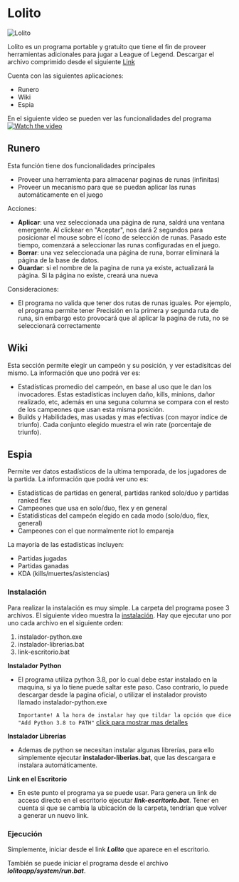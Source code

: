 # Lolito

![Lolito](https://i.imgur.com/HO8rtFM.png)

Lolito es un programa portable y gratuito que tiene el fin de proveer herramientas adicionales para jugar a League of Legend.
Descargar el archivo comprimido desde el siguiente [Link](https://github.com/desalta/lolito/archive/master.zip)

Cuenta con las siguientes aplicaciones:

* Runero
* Wiki
* Espia

En el siguiente video se pueden ver las funcionalidades del programa
[![Watch the video](https://i.imgur.com/6jRJNK2.jpg)](https://vimeo.com/435069489)

## Runero
Esta función tiene dos funcionalidades principales

  - Proveer una herramienta para almacenar paginas de runas (infinitas)
  - Proveer un mecanismo para que se puedan aplicar las runas automáticamente en el juego

Acciones:
  - **Aplicar**: una vez seleccionada una página de runa, saldrá una ventana emergente. Al clickear en "Aceptar", nos dará 2 segundos para posicionar el mouse sobre el ícono de selección de runas. Pasado este tiempo, comenzará a seleccionar las runas configuradas en el juego.
  - **Borrar**: una vez seleccionada una página de runa, borrar eliminará la página de la base de datos.
  - **Guardar**: si el nombre de la pagina de runa ya existe, actualizará la página. Si la página no existe, creará una nueva

Consideraciones:
  - El programa no valida que tener dos rutas de runas iguales. Por ejemplo, el programa permite tener Precisión en la primera y segunda ruta de runa, sin embargo esto provocará que al aplicar la pagina de ruta, no se seleccionará correctamente
 
 ## Wiki
Esta sección permite elegir un campeón y su posición, y ver estadísitcas del mismo.
La información que uno podrá ver es:

- Estadísticas promedio del campeón, en base al uso que le dan los invocadores. Estas estadísticas incluyen daño, kills, minions, dañor realizado, etc, además en una seguna columna se compara con el resto de los campeones que usan esta misma posición.
- Builds y Habilidades, mas usadas y mas efectivas (con mayor indice de triunfo). Cada conjunto elegido muestra el win rate (porcentaje de triunfo).

## Espia
Permite ver datos estadísticos de la ultima temporada, de los jugadores de la partida.
La información que podrá ver uno es:

- Estadísticas de partidas en general, partidas ranked solo/duo y partidas ranked flex
- Campeones que usa en solo/duo, flex y en general
- Estatídisticas del campeón elegido en cada modo (solo/duo, flex, general)
- Campeones con el que normalmente riot lo empareja

La mayoría de las estadísticas incluyen: 
- Partidas jugadas
- Partidas ganadas 
- KDA (kills/muertes/asistencias)

### Instalación

Para realizar la instalación es muy simple. La carpeta del programa posee 3 archivos. El siguiente video muestra la [instalación](https://vimeo.com/435068047). Hay que ejecutar uno por uno cada archivo en el siguiente orden:
 1. instalador-python.exe
 2. instalador-librerias.bat
 3. link-escritorio.bat


**Instalador Python**
 - El programa utiliza python 3.8, por lo cual debe estar instalado en la maquina, si ya lo tiene puede saltar este paso. Caso contrario, lo puede descargar desde la pagina oficial, o utilizar el instalador provisto llamado instalador-python.exe
 
    `Importante! A la hora de instalar hay que tildar la opción que dice "Add Python 3.8 to PATH"`
 [click para mostrar mas detalles](https://i.imgur.com/842AtYt.png)

**Instalador Librerías**
- Ademas de python se necesitan instalar algunas librerías, para ello simplemente ejecutar **instalador-liberias.bat**, que las descargara e instalara automáticamente.

**Link en el Escritorio**
- En este punto el programa ya se puede usar. Para genera un link de acceso directo en el escritorio ejecutar ***link-escritorio.bat***. Tener en cuenta si que se cambia la ubicación de la carpeta, tendrían que volver a generar un nuevo link.

### Ejecución

Simplemente, iniciar desde el link ***Lolito*** que aparece en el escritorio.

También se puede iniciar el programa desde el archivo ***lolitoapp/system/run.bat***.


